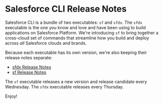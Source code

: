 # Salesforce CLI Release Notes

Salesforce CLI is a bundle of two executables: `sf` and `sfdx`. The `sfdx` executable is the one you know and love and have been using to build applications on Salesforce Platform. We're introducing `sf` to bring together a cross-cloud set of commands that streamline how you build and deploy across _all_ Salesforce clouds and brands. 

Because each executable has its own version, we're also keeping their release notes separate:

* [sfdx Release Notes](sfdx/README.md)
* [sf Release Notes](sf/README.md) 

The `sf` executable releases a new version and release candidate every Wednesday. The `sfdx` executable releases every Thursday.

Enjoy!
